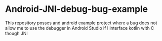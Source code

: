 # Android-JNI-debug-bug-example
This repository posses and android example protect where a bug does not  allow me to use the debugger in Android Studio if I interface kotlin with C though JNI
